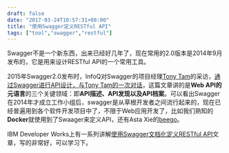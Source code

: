 ```yaml
---
draft: false
date: "2017-03-24T10:57:31+08:00"
title: "使用Swagger定义RESTful API"
tags: ["tool","swagger","restful"]
---
```


Swagger不是一个新东西，出来已经好几年了，现在常用的2.0版本是2014年9月发布的，它是用来设计RESTful API的一个常用工具。

2015年Swagger2.0发布时，InfoQ对Swagger的项目经理[Tony Tam](https://www.linkedin.com/in/tonytam/)的采访，[通过Swagger进行API设计，与Tony Tam的一次对话](http://www.infoq.com/cn/articles/swagger-interview-tony-tam)，这篇文章讲的是**Web API的元语言**的三个关键领域：即**API描述、API发现以及API档案**。可以看出Swagger在2014年才成立工作小组后，swagger是从草根开发者之间流行起来的，现在已经普遍用到各个软件开发项目中了，不限于Web应用开发了，比如我们熟知的**Docker**就使用到了Swaager来定义API，还有Asta Xie的[beego](github.com/astaxie/beego)。

IBM Developer Works上有一系列讲解[使用Swagger文档化定义RESTful API](https://www.ibm.com/developerworks/cn/web/wa-use-swagger-to-document-and-define-restful-apis/index.html)文章，写的非常好，可以学习下。

